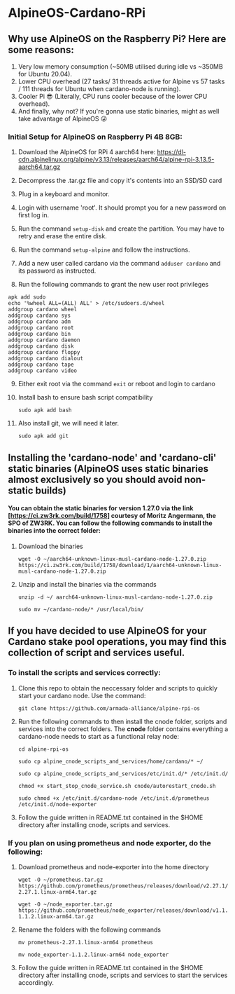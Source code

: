 # AlpineOS-Cardano-RPi

## Why use AlpineOS on the Raspberry Pi? Here are some reasons:
1) Very low memory consumption (~50MB utilised during idle vs ~350MB for Ubuntu 20.04).
2) Lower CPU overhead (27 tasks/ 31 threads active for Alpine vs 57 tasks / 111 threads for Ubuntu when cardano-node is running).
3) Cooler Pi 😎 (Literally, CPU runs cooler because of the lower CPU overhead).
4) And finally, why not? If you're gonna use static binaries, might as well take advantage of AlpineOS 😜

### Initial Setup for AlpineOS on Raspberry Pi 4B 8GB:
1) Download the AlpineOS for RPi 4 aarch64 here: https://dl-cdn.alpinelinux.org/alpine/v3.13/releases/aarch64/alpine-rpi-3.13.5-aarch64.tar.gz

2) Decompress the .tar.gz file and copy it's contents into an SSD/SD card

3) Plug in a keyboard and monitor.

4) Login with username 'root'. It should prompt you for a new password on first log in.

5) Run the command `setup-disk` and create the partition. You may have to retry and erase the entire disk.

6) Run the command `setup-alpine` and follow the instructions.

7) Add a new user called cardano via the command `adduser cardano` and its password as instructed.

8) Run the following commands to grant the new user root privileges
```
apk add sudo
echo '%wheel ALL=(ALL) ALL' > /etc/sudoers.d/wheel
addgroup cardano wheel
addgroup cardano sys
addgroup cardano adm
addgroup cardano root
addgroup cardano bin
addgroup cardano daemon
addgroup cardano disk
addgroup cardano floppy
addgroup cardano dialout
addgroup cardano tape
addgroup cardano video
```

9) Either exit root via the command `exit` or reboot and login to cardano

10) Install bash to ensure bash script compatibility

    ```
    sudo apk add bash
    ```
    
11) Also install git, we will need it later.

    ```
    sudo apk add git
    ```

## Installing the 'cardano-node' and 'cardano-cli' static binaries (AlpineOS uses static binaries almost exclusively so you should avoid non-static builds)

#### You can obtain the static binaries for version 1.27.0 via the link [https://ci.zw3rk.com/build/1758] courtesy of Moritz Angermann, the SPO of ZW3RK. You can follow the following commands to install the binaries into the correct folder:
1)  Download the binaries

    ```
    wget -O ~/aarch64-unknown-linux-musl-cardano-node-1.27.0.zip https://ci.zw3rk.com/build/1758/download/1/aarch64-unknown-linux-musl-cardano-node-1.27.0.zip
    ```
2)  Unzip and install the binaries via the commands

    ```
    unzip -d ~/ aarch64-unknown-linux-musl-cardano-node-1.27.0.zip
    
    sudo mv ~/cardano-node/* /usr/local/bin/
    ```
    

## If you have decided to use AlpineOS for your Cardano stake pool operations, you may find this collection of script and services useful.
### To install the scripts and services correctly:
1)  Clone this repo to obtain the neccessary folder and scripts to quickly start your cardano node. Use the command:
    
    ```
    git clone https://github.com/armada-alliance/alpine-rpi-os
    ```
            
2)  Run the following commands to then install the cnode folder, scripts and services into the correct folders. The **cnode** folder contains everything a cardano-node needs to start as a functional relay node:

    ```
    cd alpine-rpi-os
        
    sudo cp alpine_cnode_scripts_and_services/home/cardano/* ~/
    ```
    ```
    sudo cp alpine_cnode_scripts_and_services/etc/init.d/* /etc/init.d/
    ```
    ```
    chmod +x start_stop_cnode_service.sh cnode/autorestart_cnode.sh
    ```
    ```
    sudo chmod +x /etc/init.d/cardano-node /etc/init.d/prometheus /etc/init.d/node-exporter
    ```
    
4)  Follow the guide written in README.txt contained in the $HOME directory after installing cnode, scripts and services.

### If you plan on using prometheus and node exporter, do the following:
1)  Download prometheus and node-exporter into the home directory
    
    ```
    wget -O ~/prometheus.tar.gz https://github.com/prometheus/prometheus/releases/download/v2.27.1/prometheus-2.27.1.linux-arm64.tar.gz
    ``` 
    ```
    wget -O ~/node_exporter.tar.gz https://github.com/prometheus/node_exporter/releases/download/v1.1.2/node_exporter-1.1.2.linux-arm64.tar.gz
    ```

2)  Rename the folders with the following commands

    ```
    mv prometheus-2.27.1.linux-arm64 prometheus
    ```
    ```
    mv node_exporter-1.1.2.linux-arm64 node_exporter
    ```

3)  Follow the guide written in README.txt contained in the $HOME directory after installing cnode, scripts and services to start the services accordingly.

